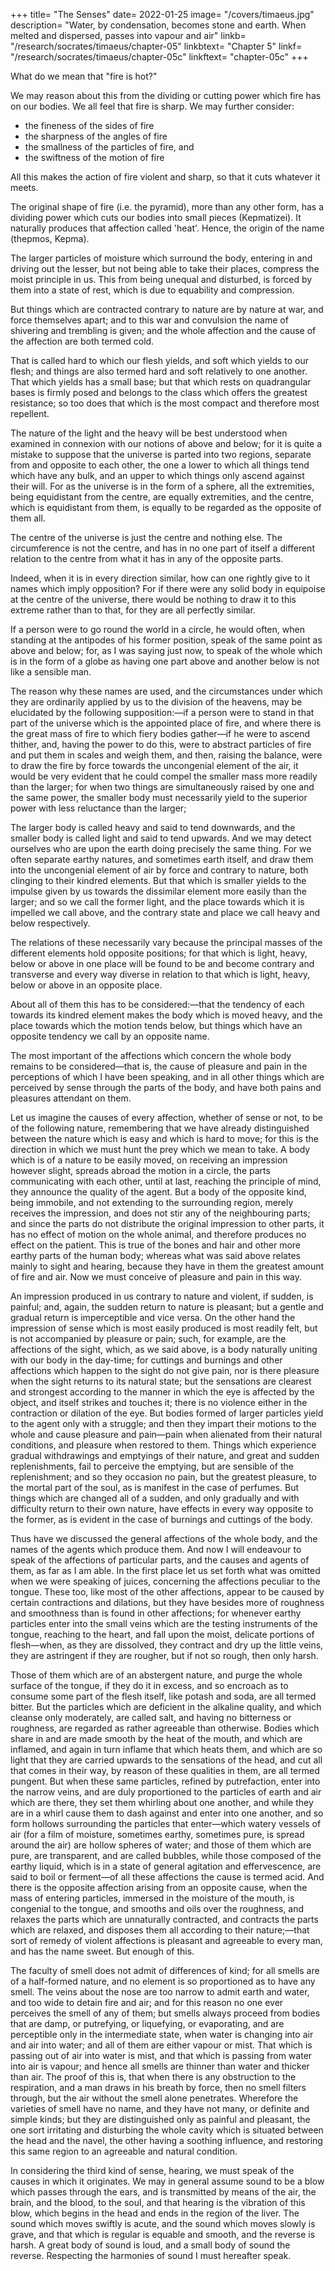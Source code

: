 +++
title= "The Senses"
date= 2022-01-25
image= "/covers/timaeus.jpg"
description= "Water, by condensation, becomes stone and earth. When melted and dispersed, passes into vapour and air"
linkb= "/research/socrates/timaeus/chapter-05"
linkbtext= "Chapter 5"
linkf= "/research/socrates/timaeus/chapter-05c"
linkftext= "chapter-05c"
+++


<!-- I have thus shown the various classes of bodies as they are diversified by their forms and combinations and changes into one another, and now I must endeavour to set forth their affections and the causes of them. In the first place, the bodies which I have been describing are necessarily objects of sense. But we have not yet considered the origin of flesh, or what belongs to flesh, or of that part of the soul which is mortal. And these things cannot be adequately explained without also explaining the affections which are concerned with sensation, nor the latter without the former= and yet to explain them together is hardly possible; for which reason we must assume first one or the other and afterwards examine the nature of our hypothesis. In order, then, that the affections may follow regularly after the elements, let us presuppose the existence of body and soul. -->

What do we mean that "fire is hot?" 

We may reason about this from the dividing or cutting power which fire has on our bodies. We all feel that fire is sharp. We may further consider:
- the fineness of the sides of fire
- the sharpness of the angles of fire
- the smallness of the particles of fire, and
- the swiftness of the motion of fire

All this makes the action of fire violent and sharp, so that it cuts whatever it meets. 

The original shape of fire (i.e. the pyramid), more than any other form, has a dividing power which cuts our bodies into small pieces (Kepmatizei). It naturally produces that affection called 'heat'. Hence, the origin of the name (thepmos, Kepma). 

The larger particles of moisture which surround the body, entering in and driving out the lesser, but not being able to take their places, compress the moist principle in us. This from being unequal and disturbed, is forced by them into a state of rest, which is due to equability and compression. 

But things which are contracted contrary to nature are by nature at war, and force themselves apart; and to this war and convulsion the name of shivering and trembling is given; and the whole affection and the cause of the affection are both termed cold. 

That is called hard to which our flesh yields, and soft which yields to our flesh; and things are also termed hard and soft relatively to one another. That which yields has a small base; but that which rests on quadrangular bases is firmly posed and belongs to the class which offers the greatest resistance; so too does that which is the most compact and therefore most repellent. 

The nature of the light and the heavy will be best understood when examined in connexion with our notions of above and below; for it is quite a mistake to suppose that the universe is parted into two regions, separate from and opposite to each other, the one a lower to which all things tend which have any bulk, and an upper to which things only ascend against their will. For as the universe is in the form of a sphere, all the extremities, being equidistant from the centre, are equally extremities, and the centre, which is equidistant from them, is equally to be regarded as the opposite of them all. 

<!-- Such being the nature of the world, when a person says that any of these points is above or below, may he not be justly charged with using an improper expression? --> 

The centre of the universe is just the centre and nothing else. The circumference is not the centre, and has in no one part of itself a different relation to the centre from what it has in any of the opposite parts. 

Indeed, when it is in every direction similar, how can one rightly give to it names which imply opposition? For if there were any solid body in equipoise at the centre of the universe, there would be nothing to draw it to this extreme rather than to that, for they are all perfectly similar. 

If a person were to go round the world in a circle, he would often, when standing at the antipodes of his former position, speak of the same point as above and below; for, as I was saying just now, to speak of the whole which is in the form of a globe as having one part above and another below is not like a sensible man. 

The reason why these names are used, and the circumstances under which they are ordinarily applied by us to the division of the heavens, may be elucidated by the following supposition:—if a person were to stand in that part of the universe which is the appointed place of fire, and where there is the great mass of fire to which fiery bodies gather—if he were to ascend thither, and, having the power to do this, were to abstract particles of fire and put them in scales and weigh them, and then, raising the balance, were to draw the fire by force towards the uncongenial element of the air, it would be very evident that he could compel the smaller mass more readily than the larger; for when two things are simultaneously raised by one and the same power, the smaller body must necessarily yield to the superior power with less reluctance than the larger; 

The larger body is called heavy and said to tend downwards, and the smaller body is called light and said to tend upwards. And we may detect ourselves who are upon the earth doing precisely the same thing. For we often separate earthy natures, and sometimes earth itself, and draw them into the uncongenial element of air by force and contrary to nature, both clinging to their kindred elements. But that which is smaller yields to the impulse given by us towards the dissimilar element more easily than the larger; and so we call the former light, and the place towards which it is impelled we call above, and the contrary state and place we call heavy and below respectively. 

The relations of these necessarily vary because the principal masses of the different elements hold opposite positions; for that which is light, heavy, below or above in one place will be found to be and become contrary and transverse and every way diverse in relation to that which is light, heavy, below or above in an opposite place.

About all of them this has to be considered:—that the tendency of each towards its kindred element makes the body which is moved heavy, and the place towards which the motion tends below, but things which have an opposite tendency we call by an opposite name. 

<!-- Such are the causes which we assign to these phenomena. As to the smooth and the rough, any one who sees them can explain the reason of them to another. For roughness is hardness mingled with irregularity, and smoothness is produced by the joint effect of uniformity and density. -->

The most important of the affections which concern the whole body remains to be considered—that is, the cause of pleasure and pain in the perceptions of which I have been speaking, and in all other things which are perceived by sense through the parts of the body, and have both pains and pleasures attendant on them. 

Let us imagine the causes of every affection, whether of sense or not, to be of the following nature, remembering that we have already distinguished between the nature which is easy and which is hard to move; for this is the direction in which we must hunt the prey which we mean to take. A body which is of a nature to be easily moved, on receiving an impression however slight, spreads abroad the motion in a circle, the parts communicating with each other, until at last, reaching the principle of mind, they announce the quality of the agent. But a body of the opposite kind, being immobile, and not extending to the surrounding region, merely receives the impression, and does not stir any of the neighbouring parts; and since the parts do not distribute the original impression to other parts, it has no effect of motion on the whole animal, and therefore produces no effect on the patient. This is true of the bones and hair and other more earthy parts of the human body; whereas what was said above relates mainly to sight and hearing, because they have in them the greatest amount of fire and air. Now we must conceive of pleasure and pain in this way. 

An impression produced in us contrary to nature and violent, if sudden, is painful; and, again, the sudden return to nature is pleasant; but a gentle and gradual return is imperceptible and vice versa. On the other hand the impression of sense which is most easily produced is most readily felt, but is not accompanied by pleasure or pain; such, for example, are the affections of the sight, which, as we said above, is a body naturally uniting with our body in the day-time; for cuttings and burnings and other affections which happen to the sight do not give pain, nor is there pleasure when the sight returns to its natural state; but the sensations are clearest and strongest according to the manner in which the eye is affected by the object, and itself strikes and touches it; there is no violence either in the contraction or dilation of the eye. But bodies formed of larger particles yield to the agent only with a struggle; and then they impart their motions to the whole and cause pleasure and pain—pain when alienated from their natural conditions, and pleasure when restored to them. Things which experience gradual withdrawings and emptyings of their nature, and great and sudden replenishments, fail to perceive the emptying, but are sensible of the replenishment; and so they occasion no pain, but the greatest pleasure, to the mortal part of the soul, as is manifest in the case of perfumes. But things which are changed all of a sudden, and only gradually and with difficulty return to their own nature, have effects in every way opposite to the former, as is evident in the case of burnings and cuttings of the body.

Thus have we discussed the general affections of the whole body, and the names of the agents which produce them. And now I will endeavour to speak of the affections of particular parts, and the causes and agents of them, as far as I am able. In the first place let us set forth what was omitted when we were speaking of juices, concerning the affections peculiar to the tongue. These too, like most of the other affections, appear to be caused by certain contractions and dilations, but they have besides more of roughness and smoothness than is found in other affections; for whenever earthy particles enter into the small veins which are the testing instruments of the tongue, reaching to the heart, and fall upon the moist, delicate portions of flesh—when, as they are dissolved, they contract and dry up the little veins, they are astringent if they are rougher, but if not so rough, then only harsh. 

Those of them which are of an abstergent nature, and purge the whole surface of the tongue, if they do it in excess, and so encroach as to consume some part of the flesh itself, like potash and soda, are all termed bitter. But the particles which are deficient in the alkaline quality, and which cleanse only moderately, are called salt, and having no bitterness or roughness, are regarded as rather agreeable than otherwise. Bodies which share in and are made smooth by the heat of the mouth, and which are inflamed, and again in turn inflame that which heats them, and which are so light that they are carried upwards to the sensations of the head, and cut all that comes in their way, by reason of these qualities in them, are all termed pungent. But when these same particles, refined by putrefaction, enter into the narrow veins, and are duly proportioned to the particles of earth and air which are there, they set them whirling about one another, and while they are in a whirl cause them to dash against and enter into one another, and so form hollows surrounding the particles that enter—which watery vessels of air (for a film of moisture, sometimes earthy, sometimes pure, is spread around the air) are hollow spheres of water; and those of them which are pure, are transparent, and are called bubbles, while those composed of the earthy liquid, which is in a state of general agitation and effervescence, are said to boil or ferment—of all these affections the cause is termed acid. And there is the opposite affection arising from an opposite cause, when the mass of entering particles, immersed in the moisture of the mouth, is congenial to the tongue, and smooths and oils over the roughness, and relaxes the parts which are unnaturally contracted, and contracts the parts which are relaxed, and disposes them all according to their nature;—that sort of remedy of violent affections is pleasant and agreeable to every man, and has the name sweet. But enough of this.

The faculty of smell does not admit of differences of kind; for all smells are of a half-formed nature, and no element is so proportioned as to have any smell. The veins about the nose are too narrow to admit earth and water, and too wide to detain fire and air; and for this reason no one ever perceives the smell of any of them; but smells always proceed from bodies that are damp, or putrefying, or liquefying, or evaporating, and are perceptible only in the intermediate state, when water is changing into air and air into water; and all of them are either vapour or mist. That which is passing out of air into water is mist, and that which is passing from water into air is vapour; and hence all smells are thinner than water and thicker than air. The proof of this is, that when there is any obstruction to the respiration, and a man draws in his breath by force, then no smell filters through, but the air without the smell alone penetrates. Wherefore the varieties of smell have no name, and they have not many, or definite and simple kinds; but they are distinguished only as painful and pleasant, the one sort irritating and disturbing the whole cavity which is situated between the head and the navel, the other having a soothing influence, and restoring this same region to an agreeable and natural condition.

In considering the third kind of sense, hearing, we must speak of the causes in which it originates. We may in general assume sound to be a blow which passes through the ears, and is transmitted by means of the air, the brain, and the blood, to the soul, and that hearing is the vibration of this blow, which begins in the head and ends in the region of the liver. The sound which moves swiftly is acute, and the sound which moves slowly is grave, and that which is regular is equable and smooth, and the reverse is harsh. A great body of sound is loud, and a small body of sound the reverse. Respecting the harmonies of sound I must hereafter speak.

